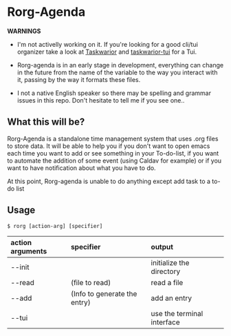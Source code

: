 # Rorg-Agenda

**WARNINGS**

- I'm not activelly working on it. If you're looking for a good cli/tui organizer
  take a look at [Taskwarior](https://taskwarrior.org/) and [taskwarior-tui](https://github.com/kdheepak/taskwarrior-tui) for a Tui.
  

- Rorg-agenda is in an early stage in development, everything can change
in the future from the name of the variable to the way you interact with it,
passing by the way it formats these files.
- I not a native English speaker so there may be spelling and grammar
issues in this repo. Don't hesitate to tell me if you see one..

## What this will be?
Rorg-Agenda is a standalone time management system that uses .org files to store data.
It will be able to help you if you don't want to open emacs each time you want
to add  or see something in your To-do-list, if you want to automate the addition
of some event (using Caldav for example) or if you want to have notification about
what you have to do.

At this point, Rorg-agenda is unable to do anything except add task to a to-do list
## Usage

```
$ rorg [action-arg] [specifier]
```

|action arguments |specifier                      |output            |
|:---------       |:--------                      |:-----            |
| --init          |                               |initialize the directory|
| --read          |(file to read)                 |read a file       |
| --add           |(Info to generate the entry)   |add an entry      |
| --tui           |                               |use the terminal interface|
